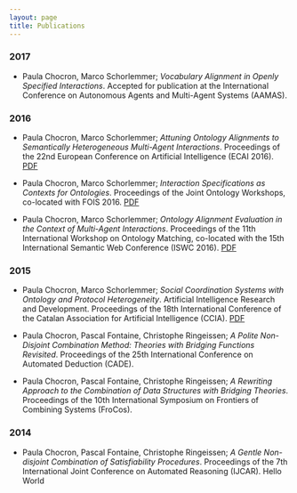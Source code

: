 ```yaml
---
layout: page
title: Publications
---
```


### 2017
-  Paula Chocron, Marco Schorlemmer; *Vocabulary Alignment in Openly Specified Interactions*. Accepted for publication at the International Conference on Autonomous Agents and Multi-Agent Systems (AAMAS).

### 2016
-  Paula Chocron, Marco Schorlemmer; *Attuning Ontology Alignments to Semantically Heterogeneous Multi-Agent Interactions*. Proceedings of the 22nd European Conference on Artificial Intelligence (ECAI 2016). [PDF](https://www.iiia.csic.es/sites/default/files/faia285-0871_0.pdf)

- Paula Chocron, Marco Schorlemmer; *Interaction Specifications as Contexts for Ontologies*. Proceedings of the Joint Ontology Workshops, co-located with FOIS 2016. [PDF](https://www.iiia.csic.es/sites/default/files/womocoe-paper4.pdf)

- Paula Chocron, Marco Schorlemmer; *Ontology Alignment Evaluation in the Context of Multi-Agent Interactions*. Proceedings of the 11th International Workshop on Ontology Matching, co-located with the 15th International Semantic Web Conference (ISWC 2016). [PDF](https://www.iiia.csic.es/sites/default/files/om2016_tpaper3.pdf)


### 2015
- Paula Chocron, Marco Schorlemmer; *Social Coordination Systems with Ontology and Protocol Heterogeneity*. Artificial Intelligence Research and Development. Proceedings of the 18th International Conference of the Catalan Association for Artificial Intelligence (CCIA). [PDF](https://www.iiia.csic.es/sites/default/files/ccia201534.pdf)

- Paula Chocron, Pascal Fontaine, Christophe Ringeissen; *A Polite Non-Disjoint Combination Method: Theories with Bridging Functions Revisited*. Proceedings of the 25th International Conference on Automated Deduction (CADE).

- Paula Chocron, Pascal Fontaine, Christophe Ringeissen; *A Rewriting Approach to the Combination of Data Structures with Bridging Theories*. Proceedings of the 10th International Symposium on Frontiers of Combining Systems (FroCos).

### 2014

- Paula Chocron, Pascal Fontaine, Christophe Ringeissen; *A Gentle Non-disjoint Combination of Satisfiability Procedures*. Proceedings of the 7th International Joint Conference on Automated Reasoning (IJCAR).
Hello World
